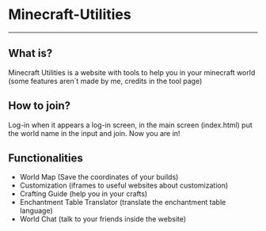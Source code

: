# Minecraft-Utilities
_________________________
## What is?
Minecraft Utilities is a website with tools to help you in your minecraft world
(some features aren´t made by me, credits in the tool page)

## How to join?
Log-in when it appears a log-in screen, in the main screen (index.html) put the world name in the input and join. Now you are in!

## Functionalities
- World Map (Save the coordinates of your builds)
- Customization (iframes to useful websites about customization)
- Crafting Guide (help you in your crafts)
- Enchantment Table Translator (translate the enchantment table language)
- World Chat (talk to your friends inside the website)
